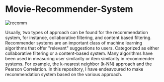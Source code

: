 # Movie-Recommender-System

![recomm](https://user-images.githubusercontent.com/54431128/91274996-5c268280-e7a1-11ea-9445-d43bbb6ce8d1.png)

Usually, two types of approach can be found for the recommendation system, for instance, collaborative filtering, and content based filtering. Recommender systems are an important class of machine learning algorithms that offer "relevant" suggestions to users. Categorized as either collaborative filtering or a content-based system. Many algorithms have been used in measuring user similarity or item similarity in recommender systems. For example, the k-nearest neighbor (k-NN) approach and the Pearson Correlation. In this repository, I have endeavoured to make recommendation system based on the various approach. 
